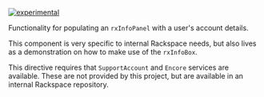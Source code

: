 [![experimental](http://badges.github.io/stability-badges/dist/experimental.svg)](http://github.com/badges/stability-badges)

Functionality for populating an `rxInfoPanel` with a user's account details.

This component is very specific to internal Rackspace needs, but also lives as a demonstration on how to make
use of the `rxInfoBox`.

This directive requires that `SupportAccount` and `Encore` services are available. These are not provided by this project,
but are available in an internal Rackspace repository.

